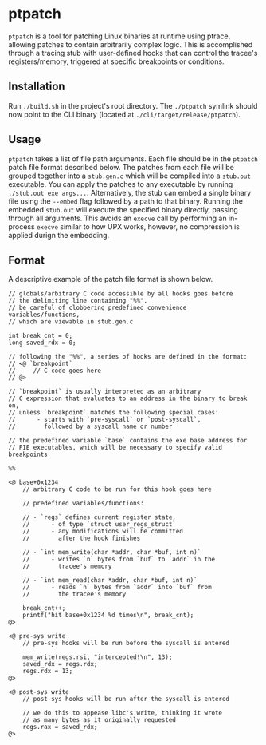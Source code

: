 # ptpatch
`ptpatch` is a tool for patching Linux binaries at runtime using ptrace, allowing patches to contain arbitrarily complex logic. This is accomplished through a tracing stub with user-defined hooks that can control the tracee's registers/memory, triggered at specific breakpoints or conditions.

## Installation
Run `./build.sh` in the project's root directory. The `./ptpatch` symlink should now point to the CLI binary (located at `./cli/target/release/ptpatch`).

## Usage
`ptpatch` takes a list of file path arguments. Each file should be in the `ptpatch` patch file format described below. The patches from each file will be grouped together into a `stub.gen.c` which will be compiled into a `stub.out` executable. You can apply the patches to any executable by running `./stub.out exe args...`. Alternatively, the stub can embed a single binary file using the `--embed` flag followed by a path to that binary. Running the embedded `stub.out` will execute the specified binary directly, passing through all arguments. This avoids an `execve` call by performing an in-process `execve` similar to how UPX works, however, no compression is applied durign the embedding.

## Format
A descriptive example of the patch file format is shown below.
```
// globals/arbitrary C code accessible by all hooks goes before
// the delimiting line containing "%%".
// be careful of clobbering predefined convenience variables/functions,
// which are viewable in stub.gen.c

int break_cnt = 0;
long saved_rdx = 0;

// following the "%%", a series of hooks are defined in the format:
// <@ `breakpoint`
//     // C code goes here
// @>

// `breakpoint` is usually interpreted as an arbitrary
// C expression that evaluates to an address in the binary to break on,
// unless `breakpoint` matches the following special cases:
//      - starts with `pre-syscall` or `post-syscall`,
//        followed by a syscall name or number

// the predefined variable `base` contains the exe base address for
// PIE executables, which will be necessary to specify valid breakpoints

%%

<@ base+0x1234
    // arbitrary C code to be run for this hook goes here
    
    // predefined variables/functions:

    // - `regs` defines current register state,
    //      - of type `struct user_regs_struct`
    //      - any modifications will be committed
    //        after the hook finishes

    // - `int mem_write(char *addr, char *buf, int n)`
    //      - writes `n` bytes from `buf` to `addr` in the
    //        tracee's memory

    // - `int mem_read(char *addr, char *buf, int n)`
    //      - reads `n` bytes from `addr` into `buf` from
    //        the tracee's memory
    
    break_cnt++;
    printf("hit base+0x1234 %d times\n", break_cnt);
@>

<@ pre-sys write
    // pre-sys hooks will be run before the syscall is entered
    
    mem_write(regs.rsi, "intercepted!\n", 13);
    saved_rdx = regs.rdx;
    regs.rdx = 13;
@>

<@ post-sys write
    // post-sys hooks will be run after the syscall is entered

    // we do this to appease libc's write, thinking it wrote
    // as many bytes as it originally requested
    regs.rax = saved_rdx;
@>
```
